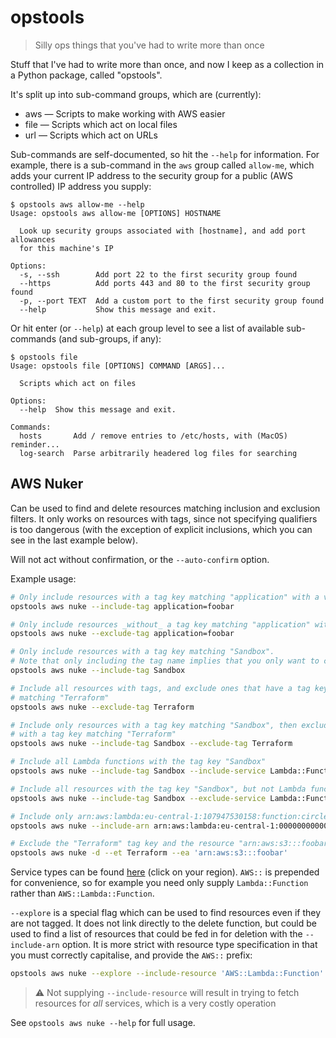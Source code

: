 # opstools

> Silly ops things that you've had to write more than once

Stuff that I've had to write more than once, and now I keep as a collection in a Python package, called "opstools".

It's split up into sub-command groups, which are (currently):

* aws — Scripts to make working with AWS easier
* file — Scripts which act on local files
* url — Scripts which act on URLs

Sub-commands are self-documented, so hit the `--help` for information. For example, there is a sub-command in the `aws` group called `allow-me`, which adds your current IP address to the security group for a public (AWS controlled) IP address you supply:

```text
$ opstools aws allow-me --help
Usage: opstools aws allow-me [OPTIONS] HOSTNAME

  Look up security groups associated with [hostname], and add port allowances
  for this machine's IP

Options:
  -s, --ssh        Add port 22 to the first security group found
  --https          Add ports 443 and 80 to the first security group found
  -p, --port TEXT  Add a custom port to the first security group found
  --help           Show this message and exit.
```

Or hit enter (or `--help`) at each group level to see a list of available sub-commands (and sub-groups, if any):

```text
$ opstools file
Usage: opstools file [OPTIONS] COMMAND [ARGS]...

  Scripts which act on files

Options:
  --help  Show this message and exit.

Commands:
  hosts       Add / remove entries to /etc/hosts, with (MacOS) reminder...
  log-search  Parse arbitrarily headered log files for searching
```

## AWS Nuker

Can be used to find and delete resources matching inclusion and exclusion filters. It only works on resources with tags, since not specifying qualifiers is too dangerous (with the exception of explicit inclusions, which you can see in the last example below).

Will not act without confirmation, or the `--auto-confirm` option.

Example usage:

```sh
# Only include resources with a tag key matching "application" with a value of "foobar"
opstools aws nuke --include-tag application=foobar

# Only include resources _without_ a tag key matching "application" with a value of "foobar"
opstools aws nuke --exclude-tag application=foobar

# Only include resources with a tag key matching "Sandbox".
# Note that only including the tag name implies that you only want to check for the presence of the tag name, not its value
opstools aws nuke --include-tag Sandbox

# Include all resources with tags, and exclude ones that have a tag key
# matching "Terraform"
opstools aws nuke --exclude-tag Terraform

# Include only resources with a tag key matching "Sandbox", then exclude ones
# with a tag key matching "Terraform"
opstools aws nuke --include-tag Sandbox --exclude-tag Terraform

# Include all Lambda functions with the tag key "Sandbox"
opstools aws nuke --include-tag Sandbox --include-service Lambda::Function

# Include all resources with the tag key "Sandbox", but not Lambda functions
opstools aws nuke --include-tag Sandbox --exclude-service Lambda::Function

# Include only arn:aws:lambda:eu-central-1:107947530158:function:circle-ci-queue-trigger
opstools aws nuke --include-arn arn:aws:lambda:eu-central-1:000000000000:function:something

# Exclude the "Terraform" tag key and the resource "arn:aws:s3:::foobar" from results
opstools aws nuke -d --et Terraform --ea 'arn:aws:s3:::foobar'
```

Service types can be found [here](https://docs.aws.amazon.com/AWSCloudFormation/latest/UserGuide/cfn-resource-specification.html) (click on your region). `AWS::` is prepended for convenience, so for example you need only supply `Lambda::Function` rather than `AWS::Lambda::Function`.

`--explore` is a special flag which can be used to find resources even if they are not tagged. It does not link directly to the delete function, but could be used to find a list of resources that could be fed in for deletion with the `--include-arn` option. It is more strict with resource type specification in that you must correctly capitalise, and provide the `AWS::` prefix:

```sh
opstools aws nuke --explore --include-resource 'AWS::Lambda::Function'
```

> :warning: Not supplying `--include-resource` will result in trying to fetch resources for _all_ services, which is a very costly operation

See `opstools aws nuke --help` for full usage.
